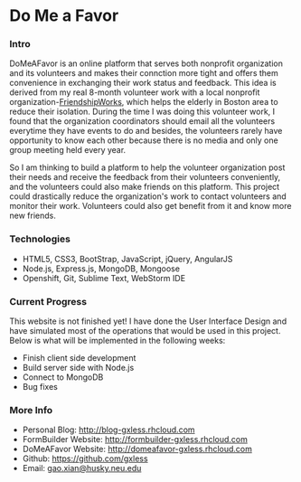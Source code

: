 # Do Me a Favor


### Intro
DoMeAFavor is an online platform that serves both nonprofit organization and its volunteers and makes their connction more tight and offers them convenience in exchanging their work status and feedback. This idea is derived from my real 8-month volunteer work with a local nonprofit organization-[FriendshipWorks](http://www.fw4elders.org), which helps the elderly in Boston area to reduce their isolation. During the time I was doing this volunteer work, I found that the organization coordinators should email all the volunteers everytime they have events to do and besides, the volunteers rarely have opportunity to know each other because there is no media and only one group meeting held every year.

So I am thinking to build a platform to help the volunteer organization post their needs and receive the feedback from their volunteers conveniently, and the volunteers could also make friends on this platform. This project could drastically reduce the organization's work to contact volunteers and monitor their work. Volunteers could also get benefit from it and know more new friends.


### Technologies
* HTML5, CSS3, BootStrap, JavaScript, jQuery, AngularJS
* Node.js, Express.js, MongoDB, Mongoose
* Openshift, Git, Sublime Text, WebStorm IDE


### Current Progress
This website is not finished yet! I have done the User Interface Design and have simulated most of the operations that would be used in this project. Below is what will be implemented in the following weeks:
* Finish client side development
* Build server side with Node.js
* Connect to MongoDB
* Bug fixes


### More Info
* Personal Blog: http://blog-gxless.rhcloud.com
* FormBuilder Website: http://formbuilder-gxless.rhcloud.com
* DoMeAFavor Website: http://domeafavor-gxless.rhcloud.com
* Github: https://github.com/gxless
* Email: gao.xian@husky.neu.edu


